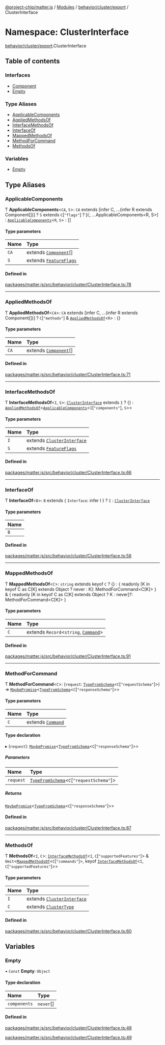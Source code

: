 [@project-chip/matter.js](../README.md) / [Modules](../modules.md) / [behavior/cluster/export](behavior_cluster_export.md) / ClusterInterface

# Namespace: ClusterInterface

[behavior/cluster/export](behavior_cluster_export.md).ClusterInterface

## Table of contents

### Interfaces

- [Component](../interfaces/behavior_cluster_export.ClusterInterface.Component.md)
- [Empty](../interfaces/behavior_cluster_export.ClusterInterface.Empty.md)

### Type Aliases

- [ApplicableComponents](behavior_cluster_export.ClusterInterface.md#applicablecomponents)
- [AppliedMethodsOf](behavior_cluster_export.ClusterInterface.md#appliedmethodsof)
- [InterfaceMethodsOf](behavior_cluster_export.ClusterInterface.md#interfacemethodsof)
- [InterfaceOf](behavior_cluster_export.ClusterInterface.md#interfaceof)
- [MappedMethodsOf](behavior_cluster_export.ClusterInterface.md#mappedmethodsof)
- [MethodForCommand](behavior_cluster_export.ClusterInterface.md#methodforcommand)
- [MethodsOf](behavior_cluster_export.ClusterInterface.md#methodsof)

### Variables

- [Empty](behavior_cluster_export.ClusterInterface.md#empty)

## Type Aliases

### ApplicableComponents

Ƭ **ApplicableComponents**\<`CA`, `S`\>: `CA` extends [infer C, ...(infer R extends Component[])] ? `S` extends `C`[``"flags"``] ? [`C`, ...ApplicableComponents\<R, S\>] : [`ApplicableComponents`](behavior_cluster_export.ClusterInterface.md#applicablecomponents)\<`R`, `S`\> : []

#### Type parameters

| Name | Type |
| :------ | :------ |
| `CA` | extends [`Component`](../interfaces/behavior_cluster_export.ClusterInterface.Component.md)[] |
| `S` | extends [`FeatureFlags`](cluster_export.ClusterComposer.md#featureflags) |

#### Defined in

[packages/matter.js/src/behavior/cluster/ClusterInterface.ts:78](https://github.com/project-chip/matter.js/blob/6d3b6a5d957d88a9231d6ecab4bb41f8133112be/packages/matter.js/src/behavior/cluster/ClusterInterface.ts#L78)

___

### AppliedMethodsOf

Ƭ **AppliedMethodsOf**\<`CA`\>: `CA` extends [infer C, ...(infer R extends Component[])] ? `C`[``"methods"``] & [`AppliedMethodsOf`](behavior_cluster_export.ClusterInterface.md#appliedmethodsof)\<`R`\> : {}

#### Type parameters

| Name | Type |
| :------ | :------ |
| `CA` | extends [`Component`](../interfaces/behavior_cluster_export.ClusterInterface.Component.md)[] |

#### Defined in

[packages/matter.js/src/behavior/cluster/ClusterInterface.ts:71](https://github.com/project-chip/matter.js/blob/6d3b6a5d957d88a9231d6ecab4bb41f8133112be/packages/matter.js/src/behavior/cluster/ClusterInterface.ts#L71)

___

### InterfaceMethodsOf

Ƭ **InterfaceMethodsOf**\<`I`, `S`\>: [`ClusterInterface`](behavior_cluster_export.md#clusterinterface) extends `I` ? {} : [`AppliedMethodsOf`](behavior_cluster_export.ClusterInterface.md#appliedmethodsof)\<[`ApplicableComponents`](behavior_cluster_export.ClusterInterface.md#applicablecomponents)\<`I`[``"components"``], `S`\>\>

#### Type parameters

| Name | Type |
| :------ | :------ |
| `I` | extends [`ClusterInterface`](behavior_cluster_export.md#clusterinterface) |
| `S` | extends [`FeatureFlags`](cluster_export.ClusterComposer.md#featureflags) |

#### Defined in

[packages/matter.js/src/behavior/cluster/ClusterInterface.ts:66](https://github.com/project-chip/matter.js/blob/6d3b6a5d957d88a9231d6ecab4bb41f8133112be/packages/matter.js/src/behavior/cluster/ClusterInterface.ts#L66)

___

### InterfaceOf

Ƭ **InterfaceOf**\<`B`\>: `B` extends \{ `Interface`: infer I  } ? `I` : [`ClusterInterface`](behavior_cluster_export.md#clusterinterface)

#### Type parameters

| Name |
| :------ |
| `B` |

#### Defined in

[packages/matter.js/src/behavior/cluster/ClusterInterface.ts:58](https://github.com/project-chip/matter.js/blob/6d3b6a5d957d88a9231d6ecab4bb41f8133112be/packages/matter.js/src/behavior/cluster/ClusterInterface.ts#L58)

___

### MappedMethodsOf

Ƭ **MappedMethodsOf**\<`C`\>: `string` extends keyof `C` ? {} : \{ readonly [K in keyof C as C[K] extends Object ? never : K]: MethodForCommand\<C[K]\> } & \{ readonly [K in keyof C as C[K] extends Object ? K : never]?: MethodForCommand\<C[K]\> }

#### Type parameters

| Name | Type |
| :------ | :------ |
| `C` | extends `Record`\<`string`, [`Command`](cluster_export.ClusterType.md#command)\> |

#### Defined in

[packages/matter.js/src/behavior/cluster/ClusterInterface.ts:91](https://github.com/project-chip/matter.js/blob/6d3b6a5d957d88a9231d6ecab4bb41f8133112be/packages/matter.js/src/behavior/cluster/ClusterInterface.ts#L91)

___

### MethodForCommand

Ƭ **MethodForCommand**\<`C`\>: (`request`: [`TypeFromSchema`](tlv_export.md#typefromschema)\<`C`[``"requestSchema"``]\>) => [`MaybePromise`](util_export.md#maybepromise)\<[`TypeFromSchema`](tlv_export.md#typefromschema)\<`C`[``"responseSchema"``]\>\>

#### Type parameters

| Name | Type |
| :------ | :------ |
| `C` | extends [`Command`](cluster_export.ClusterType.md#command) |

#### Type declaration

▸ (`request`): [`MaybePromise`](util_export.md#maybepromise)\<[`TypeFromSchema`](tlv_export.md#typefromschema)\<`C`[``"responseSchema"``]\>\>

##### Parameters

| Name | Type |
| :------ | :------ |
| `request` | [`TypeFromSchema`](tlv_export.md#typefromschema)\<`C`[``"requestSchema"``]\> |

##### Returns

[`MaybePromise`](util_export.md#maybepromise)\<[`TypeFromSchema`](tlv_export.md#typefromschema)\<`C`[``"responseSchema"``]\>\>

#### Defined in

[packages/matter.js/src/behavior/cluster/ClusterInterface.ts:87](https://github.com/project-chip/matter.js/blob/6d3b6a5d957d88a9231d6ecab4bb41f8133112be/packages/matter.js/src/behavior/cluster/ClusterInterface.ts#L87)

___

### MethodsOf

Ƭ **MethodsOf**\<`I`, `C`\>: [`InterfaceMethodsOf`](behavior_cluster_export.ClusterInterface.md#interfacemethodsof)\<`I`, `C`[``"supportedFeatures"``]\> & `Omit`\<[`MappedMethodsOf`](behavior_cluster_export.ClusterInterface.md#mappedmethodsof)\<`C`[``"commands"``]\>, keyof [`InterfaceMethodsOf`](behavior_cluster_export.ClusterInterface.md#interfacemethodsof)\<`I`, `C`[``"supportedFeatures"``]\>\>

#### Type parameters

| Name | Type |
| :------ | :------ |
| `I` | extends [`ClusterInterface`](behavior_cluster_export.md#clusterinterface) |
| `C` | extends [`ClusterType`](../interfaces/cluster_export.ClusterType-1.md) |

#### Defined in

[packages/matter.js/src/behavior/cluster/ClusterInterface.ts:60](https://github.com/project-chip/matter.js/blob/6d3b6a5d957d88a9231d6ecab4bb41f8133112be/packages/matter.js/src/behavior/cluster/ClusterInterface.ts#L60)

## Variables

### Empty

• `Const` **Empty**: `Object`

#### Type declaration

| Name | Type |
| :------ | :------ |
| `components` | `never`[] |

#### Defined in

[packages/matter.js/src/behavior/cluster/ClusterInterface.ts:48](https://github.com/project-chip/matter.js/blob/6d3b6a5d957d88a9231d6ecab4bb41f8133112be/packages/matter.js/src/behavior/cluster/ClusterInterface.ts#L48)

[packages/matter.js/src/behavior/cluster/ClusterInterface.ts:49](https://github.com/project-chip/matter.js/blob/6d3b6a5d957d88a9231d6ecab4bb41f8133112be/packages/matter.js/src/behavior/cluster/ClusterInterface.ts#L49)
